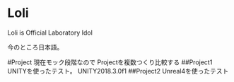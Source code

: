 # Loli
Loli is Official Laboratory Idol

今のところ日本語。

#Project
現在モック段階なので Projectを複数つくり比較する
##Project1
UNITYを使ったテスト。 UNITY2018.3.0f1
##Project2
Unreal4を使ったテスト
